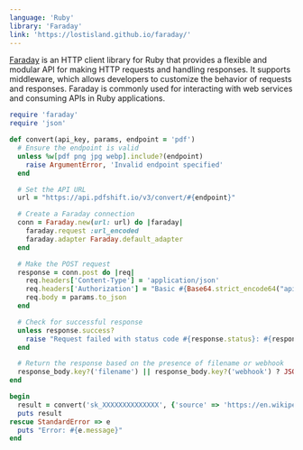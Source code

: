 ```yaml
---
language: 'Ruby'
library: 'Faraday'
link: 'https://lostisland.github.io/faraday/'
---
```


[Faraday](https://lostisland.github.io/faraday/) is an HTTP client library for Ruby that provides a flexible and modular API for making HTTP requests and handling responses. It supports middleware, which allows developers to customize the behavior of requests and responses. Faraday is commonly used for interacting with web services and consuming APIs in Ruby applications.

```ruby
require 'faraday'
require 'json'

def convert(api_key, params, endpoint = 'pdf')
  # Ensure the endpoint is valid
  unless %w[pdf png jpg webp].include?(endpoint)
    raise ArgumentError, 'Invalid endpoint specified'
  end

  # Set the API URL
  url = "https://api.pdfshift.io/v3/convert/#{endpoint}"

  # Create a Faraday connection
  conn = Faraday.new(url: url) do |faraday|
    faraday.request :url_encoded
    faraday.adapter Faraday.default_adapter
  end

  # Make the POST request
  response = conn.post do |req|
    req.headers['Content-Type'] = 'application/json'
    req.headers['Authorization'] = "Basic #{Base64.strict_encode64("api:#{api_key}")}"
    req.body = params.to_json
  end

  # Check for successful response
  unless response.success?
    raise "Request failed with status code #{response.status}: #{response.body}"
  end

  # Return the response based on the presence of filename or webhook
  response_body.key?('filename') || response_body.key?('webhook') ? JSON.parse(response.body) : response.body
end
```

```ruby
begin
  result = convert('sk_XXXXXXXXXXXXXX', {'source' => 'https://en.wikipedia.org/wiki/REST'})
  puts result
rescue StandardError => e
  puts "Error: #{e.message}"
end
```
